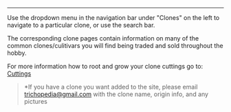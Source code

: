 ---

Use the dropdown menu in the navigation bar under "Clones" on the left to navigate to a particular clone, or use the search bar.

The corresponding clone pages contain information on many of the common clones/culitivars you will find being traded and sold throughout the hobby.  

For more information how to root and grow your clone cuttings go to: [Cuttings](../grow-guides/cutting.md)

>*If you have a clone you want added to the site, please email trichopedia@gmail.com with the clone name, origin info, and any pictures

